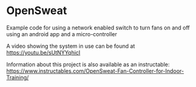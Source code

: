# OpenSweat

Example code for using a network enabled switch to turn fans on and
off using an android app and a micro-controller

A video showing the system in use can be found at https://youtu.be/sUtNYYqhicI

Information about this project is also available as an instructable: https://www.instructables.com/OpenSweat-Fan-Controller-for-Indoor-Training/


